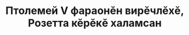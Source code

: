 ---
layout: quote
permalink: /cv/
langtag: cv
type: modern
script: Cyrl
langName: Чӑвашла
englishLangName: Chuvash
title: Птолемей V фараонĕн вирĕчлĕхĕ, Розетта кӗрĕкĕ халамсан
quote: Пĕрлешшĕ копиларĕ хероглифа, демотика и греки халӑмĕна, базальт плитакӗна хăŭаçса иртрӗ, çынапа, икĕнче и виçҫĕ омбакĕнхи фараон Птолемей, иртме помисен патĕш таҫакӑна хăŭаçать.
reference: Птолемей V вирĕчле, Розетта кӗрĕкĕ хушни, 196 йĕр. К. э., Британи музейĕ.
imageAlt: Птолемей V нимĕн юрри чуйăк
selectAriaLabel: Кĕп татмалли
buttonRandom: Патăрмакăс
direction: ltr
---